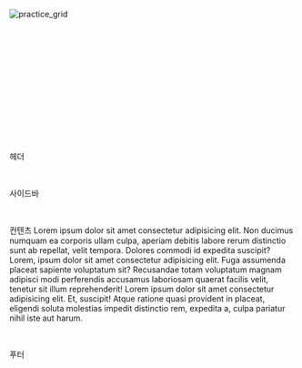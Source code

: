![practice_grid](https://user-images.githubusercontent.com/116260619/213389144-771992e3-17b1-49e0-a0d1-8dc587448146.png)
 
<!DOCTYPE html>

<html lang="en">

<head>

    <meta charset="UTF-8">

    <meta http-equiv="X-UA-Compatible" content="IE=edge">

    <meta name="viewport" content="width=device-width, initial-scale=1.0">

    <title>Document</title>

    <style>

        div {

            border: blue 1px solid;

            padding: 20px;

        }

        .container {

            display: grid;

            grid-template-columns: 70fr 30fr;

            grid-gap: 10px;

            align-items: flex-start;

        }

        #item1 {

            border: 1px red solid;

            grid-column: 1/3;

        }

        #item2 {

            grid-column: 2/3;

            grid-row: 2;

        }

        #item3 {

            border: 1px brown solid;

            grid-column: 1/2;

        }

        #item4 {

            border: 1px black solid;

            grid-column: 1/3;

        }

    </style>

</head>

<body>

    <div class="container">

        <div class="item" id="item1">헤더</div>

        <div class="item" id="item2">사이드바</div>

        <div class="item" id="item3">컨텐츠 Lorem ipsum dolor sit amet consectetur adipisicing elit. Non ducimus numquam ea corporis ullam culpa, aperiam debitis labore rerum distinctio sunt ab repellat, velit tempora. Dolores commodi id expedita suscipit? Lorem, ipsum dolor sit amet consectetur adipisicing elit. Fuga assumenda placeat sapiente voluptatum sit? Recusandae totam voluptatum magnam adipisci modi perferendis accusamus laboriosam quaerat facilis velit, tenetur sit illum reprehenderit! Lorem ipsum dolor sit amet consectetur adipisicing elit. Et, suscipit! Atque ratione quasi provident in placeat, eligendi soluta molestias impedit distinctio rem, expedita a, culpa pariatur nihil iste aut harum.</div>

        <div class="item" id="item4">푸터</div>

    </div>

</body>

</html>

